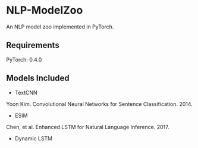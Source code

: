 # NLP-ModelZoo
An NLP model zoo implemented in PyTorch.


## Requirements

PyTorch: 0.4.0


## Models Included

- TextCNN

Yoon Kim. Convolutional Neural Networks for Sentence Classification. 2014.

- ESIM

Chen, et al. Enhanced LSTM for Natural Language Inference. 2017.

- Dynamic LSTM
